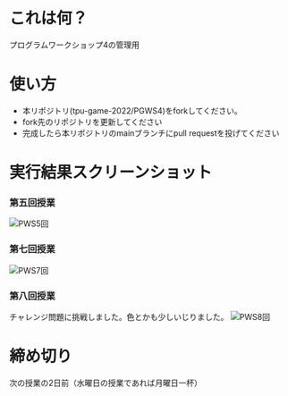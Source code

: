# これは何？
プログラムワークショップ4の管理用

# 使い方

- 本リポジトリ(tpu-game-2022/PGWS4)をforkしてください。
- fork先のリポジトリを更新してください
- 完成したら本リポジトリのmainブランチにpull requestを投げてください

# 実行結果スクリーンショット 

### 第五回授業 
![PWS5回](https://user-images.githubusercontent.com/71625612/197548920-3e6a728a-1594-47fb-879d-2039aedc6f4c.png)

### 第七回授業 
![PWS7回](https://user-images.githubusercontent.com/71625612/200342118-9dff9eaa-8f41-4c08-9779-d343aab5e572.png)

### 第八回授業 
チャレンジ問題に挑戦しました。色とかも少しいじりました。
![PWS8回](https://user-images.githubusercontent.com/71625612/201660887-32eb05f0-1712-4acb-adda-2fa853b8d9e0.png)



# 締め切り
次の授業の2日前（水曜日の授業であれば月曜日一杯）

